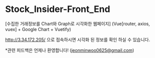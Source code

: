 
# Stock_Insider-Front_End
[수집한 거래정보를 Chart와 Graph로 시각화한 웹페이지]
(Vue[router, axios, vuex] + Google Chart + Vuetify)

http://3.34.172.205/ 으로 접속하시면 시각화 된 정보를 확인 하실 수 있습니다.

*관련 피드백은 언제나 환영합니다! (jeonminwoo0625@gmail.com)
